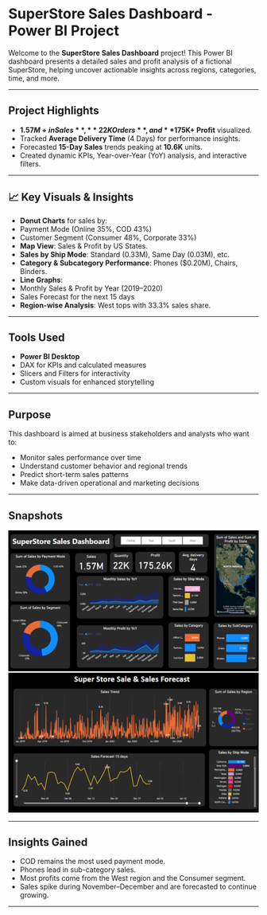 # SuperStore Sales Dashboard - Power BI Project

Welcome to the **SuperStore Sales Dashboard** project! This Power BI dashboard presents a detailed sales and profit analysis of a fictional SuperStore, helping uncover actionable insights across regions, categories, time, and more.

---

##  Project Highlights

- **$1.57M+ in Sales**, **22K Orders**, and **$175K+ Profit** visualized.
- Tracked **Average Delivery Time** (4 Days) for performance insights.
- Forecasted **15-Day Sales** trends peaking at **10.6K** units.
- Created dynamic KPIs, Year-over-Year (YoY) analysis, and interactive filters.

---

## 📈 Key Visuals & Insights

-  **Donut Charts** for sales by:
  - Payment Mode (Online 35%, COD 43%)
  - Customer Segment (Consumer 48%, Corporate 33%)
-  **Map View**: Sales & Profit by US States.
-  **Sales by Ship Mode**: Standard (0.33M), Same Day (0.03M), etc.
-  **Category & Subcategory Performance**: Phones ($0.20M), Chairs, Binders.
-  **Line Graphs**:
  - Monthly Sales & Profit by Year (2019–2020)
  - Sales Forecast for the next 15 days
-  **Region-wise Analysis**: West tops with 33.3% sales share.

---

##  Tools Used

- **Power BI Desktop**
- DAX for KPIs and calculated measures
- Slicers and Filters for interactivity
- Custom visuals for enhanced storytelling

---

##  Purpose

This dashboard is aimed at business stakeholders and analysts who want to:

- Monitor sales performance over time
- Understand customer behavior and regional trends
- Predict short-term sales patterns
- Make data-driven operational and marketing decisions

---

##  Snapshots

<div align="center">
  <img src="Dashboard 1.png" width="700"/>
  <br/>
  <img src="Dashboard 2.png" width="700"/>
</div>

---

##  Insights Gained

- COD remains the most used payment mode.
- Phones lead in sub-category sales.
- Most profits come from the West region and the Consumer segment.
- Sales spike during November–December and are forecasted to continue growing.

---

